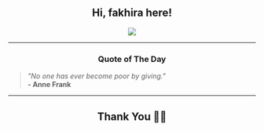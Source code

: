 <h2 align="center"> Hi, fakhira here!</h2>

<p align="center">
<a href="https://github.com/fakhiralkda" alt="github streak"><img src="https://dvst-streak.herokuapp.com/?user=fakhiralkda&theme=tokyonight&fire=DD472C"></a>
</p>

<hr>
<h3 align="center">Quote of The Day</h3>
<p align="center">
<blockquote>
<i>"No one has ever become poor by giving."</i>
<br>
<b>- Anne Frank</b>
</blockquote>
</p>


<hr>
<h2 align="center">Thank You 🙏🏼</h2>
